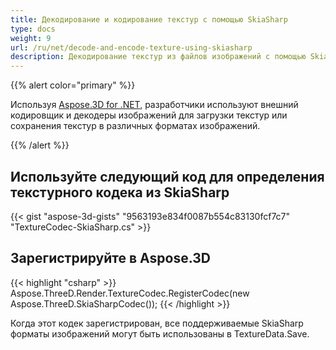 ```yaml
---
title: Декодирование и кодирование текстур с помощью SkiaSharp
type: docs
weight: 9
url: /ru/net/decode-and-encode-texture-using-skiasharp
description: Декодирование текстур из файлов изображений с помощью SkiaSharp
---
```

{{% alert color="primary" %}}

Используя [Aspose.3D for .NET](https://products.aspose.com/3d/net/), разработчики используют внешний кодировщик и декодеры изображений для загрузки текстур или сохранения текстур в различных форматах изображений.

{{% /alert %}}


##  **Используйте следующий код для определения текстурного кодека из SkiaSharp**

{{< gist "aspose-3d-gists" "9563193e834f0087b554c83130fcf7c7" "TextureCodec-SkiaSharp.cs" >}}



##  **Зарегистрируйте в Aspose.3D**

{{< highlight "csharp" >}}
    Aspose.ThreeD.Render.TextureCodec.RegisterCodec(new Aspose.ThreeD.SkiaSharpCodec());
{{< /highlight >}}


Когда этот кодек зарегистрирован, все поддерживаемые SkiaSharp форматы изображений могут быть использованы в TextureData.Save.






